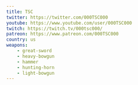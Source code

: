 ```yaml
---
title: TSC
twitter: https://twitter.com/000TSC000
youtube: https://www.youtube.com/user/000TSC000
twitch: https://twitch.tv/000tsc000/
patreon: https://www.patreon.com/000TSC000
country: us
weapons:
    - great-sword
    - heavy-bowgun
    - hammer
    - hunting-horn
    - light-bowgun
---
```

